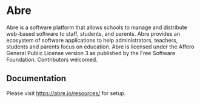 # Abre

Abre is a software platform that allows schools to manage and distribute web-based software to staff, students, and parents. Abre provides an ecosystem of software applications to help administrators, teachers, students and parents focus on education. Abre is licensed under the Affero General Public License version 3 as published by the Free Software Foundation. Contributors welcomed.

## Documentation

Please visit <a href="https://abre.io/resources/" target="_blank">https://abre.io/resources/</a> for setup.
